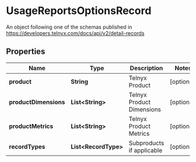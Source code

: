 

# UsageReportsOptionsRecord

An object following one of the schemas published in https://developers.telnyx.com/docs/api/v2/detail-records

## Properties

| Name | Type | Description | Notes |
|------------ | ------------- | ------------- | -------------|
|**product** | **String** | Telnyx Product |  [optional] |
|**productDimensions** | **List&lt;String&gt;** | Telnyx Product Dimensions |  [optional] |
|**productMetrics** | **List&lt;String&gt;** | Telnyx Product Metrics |  [optional] |
|**recordTypes** | **List&lt;RecordType&gt;** | Subproducts if applicable |  [optional] |



